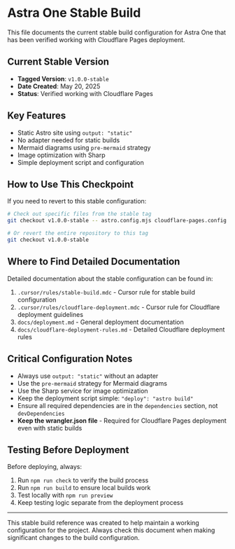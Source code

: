 # Astra One Stable Build

This file documents the current stable build configuration for Astra One that has been verified working with Cloudflare Pages deployment.

## Current Stable Version

- **Tagged Version**: `v1.0.0-stable`
- **Date Created**: May 20, 2025
- **Status**: Verified working with Cloudflare Pages

## Key Features

- Static Astro site using `output: "static"`
- No adapter needed for static builds
- Mermaid diagrams using `pre-mermaid` strategy
- Image optimization with Sharp
- Simple deployment script and configuration

## How to Use This Checkpoint

If you need to revert to this stable configuration:

```bash
# Check out specific files from the stable tag
git checkout v1.0.0-stable -- astro.config.mjs cloudflare-pages.config.json package.json wrangler.json

# Or revert the entire repository to this tag
git checkout v1.0.0-stable
```

## Where to Find Detailed Documentation

Detailed documentation about the stable configuration can be found in:

1. `.cursor/rules/stable-build.mdc` - Cursor rule for stable build configuration
2. `.cursor/rules/cloudflare-deployment.mdc` - Cursor rule for Cloudflare deployment guidelines
3. `docs/deployment.md` - General deployment documentation
4. `docs/cloudflare-deployment-rules.md` - Detailed Cloudflare deployment rules

## Critical Configuration Notes

- Always use `output: "static"` without an adapter
- Use the `pre-mermaid` strategy for Mermaid diagrams
- Use the Sharp service for image optimization
- Keep the deployment script simple: `"deploy": "astro build"`
- Ensure all required dependencies are in the `dependencies` section, not `devDependencies`
- **Keep the wrangler.json file** - Required for Cloudflare Pages deployment even with static builds

## Testing Before Deployment

Before deploying, always:

1. Run `npm run check` to verify the build process
2. Run `npm run build` to ensure local builds work
3. Test locally with `npm run preview`
4. Keep testing logic separate from the deployment process

---

This stable build reference was created to help maintain a working configuration for the project. Always check this document when making significant changes to the build configuration. 
